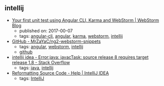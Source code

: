 intellij 
---
* [Your first unit test using Angular CLI, Karma and WebStorm | WebStorm Blog](https://blog.jetbrains.com/webstorm/2017/02/your-first-unit-test-using-angular-cli-karma-and-webstorm/)
    * published on: 2017-00-07
    * tags: [angular-cli](../tags/angular-cli.md), [angular](../tags/angular.md), [karma](../tags/karma.md), [webstorm](../tags/webstorm.md), [intellij](../tags/intellij.md)
* [GitHub - MrZaYaC/ng2-webstorm-snippets](https://github.com/MrZaYaC/ng2-webstorm-snippets)
    * tags: [angular](../tags/angular.md), [webstorm](../tags/webstorm.md), [intellij](../tags/intellij.md)
    * [github](https://github.com/MrZaYaC/ng2-webstorm-snippets)
* [intellij idea - Error:java: javacTask: source release 8 requires target release 1.8 - Stack Overflow](http://stackoverflow.com/questions/29888592/errorjava-javactask-source-release-8-requires-target-release-1-8)
    * tags: [java](../tags/java.md), [intellij](../tags/intellij.md)
* [Reformatting Source Code - Help | IntelliJ IDEA](https://www.jetbrains.com/help/idea/reformatting-source-code.html)
    * tags: [IntelliJ](../tags/IntelliJ.md)
